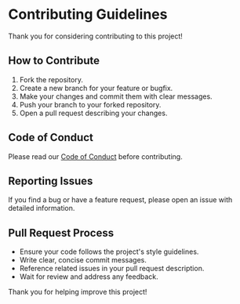 # Contributing Guidelines

Thank you for considering contributing to this project!

## How to Contribute

1. Fork the repository.
2. Create a new branch for your feature or bugfix.
3. Make your changes and commit them with clear messages.
4. Push your branch to your forked repository.
5. Open a pull request describing your changes.

## Code of Conduct

Please read our [Code of Conduct](CODE_OF_CONDUCT.md) before contributing.

## Reporting Issues

If you find a bug or have a feature request, please open an issue with detailed information.

## Pull Request Process

- Ensure your code follows the project's style guidelines.
- Write clear, concise commit messages.
- Reference related issues in your pull request description.
- Wait for review and address any feedback.

Thank you for helping improve this project!
